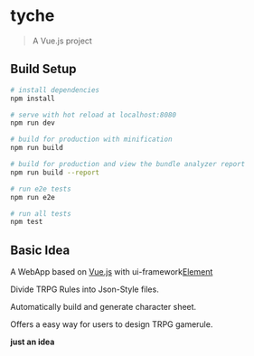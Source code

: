 # tyche

> A Vue.js project

## Build Setup

``` bash
# install dependencies
npm install

# serve with hot reload at localhost:8080
npm run dev

# build for production with minification
npm run build

# build for production and view the bundle analyzer report
npm run build --report

# run e2e tests
npm run e2e

# run all tests
npm test
```

## Basic Idea

A WebApp based on [Vue.js](https://vuejs.org/) with ui-framework[Element](http://element.eleme.io/#/zh-CN)

Divide  TRPG Rules into Json-Style files.

Automatically build and generate character sheet.

Offers a easy way for users to design TRPG gamerule.

**just an idea**
